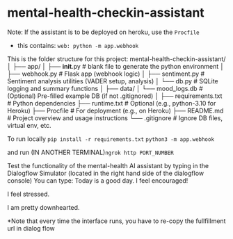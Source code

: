 # mental-health-checkin-assistant

Note: If the assistant is to be deployed on heroku, use the `Procfile`
- this contains:
`web: python -m app.webhook`

This is the folder structure for this project:
    mental-health-checkin-assistant/
    │
    ├── app/
    │   ├── __init__.py             # blank file to generate the python environment
    │   ├── webhook.py              # Flask app (webhook logic)
    │   ├── sentiment.py            # Sentiment analysis utilities (VADER setup, analysis)
    │   └── db.py                   # SQLite logging and summary functions
    │
    ├── data/
    │   └── mood_logs.db            # (Optional) Pre-filled example DB (if not .gitignored)
    │
    ├── requirements.txt            # Python dependencies
    ├── runtime.txt                 # Optional (e.g., python-3.10 for Heroku)
    ├── Procfile                    # For deployment (e.g., on Heroku)
    ├── README.md                   # Project overview and usage instructions
    └── .gitignore                  # Ignore DB files, virtual env, etc.

To run locally
`pip install -r requirements.txt`
`python3 -m app.webhook`

and run (IN ANOTHER TERMINAL)`ngrok http PORT_NUMBER`

Test the functionality of the mental-health AI assistant by typing in the Dialogflow Simulator (located in the right hand side of the dialogflow console)
You can type:
Today is a good day. I feel encouraged!

I feel stressed.

I am pretty downhearted.

*Note that every time the interface runs, you have to re-copy the fullfillment url in dialog flow